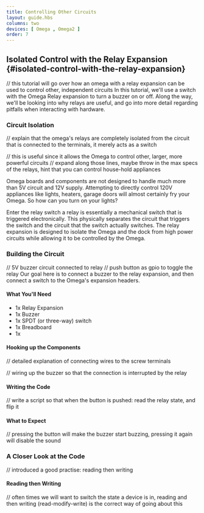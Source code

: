 ```yaml
---
title: Controlling Other Circuits
layout: guide.hbs
columns: two
devices: [ Omega , Omega2 ]
order: 7
---
```


## Isolated Control with the Relay Expansion {#isolated-control-with-the-relay-expansion}

// this tutorial will go over how an omega with a relay expansion can be used to control other, independent circuits
In this tutorial, we'll use a switch with the Omega Relay expansion to turn a buzzer on or off. Along the way, we'll be looking into why relays are useful, and go into more detail regarding pitfalls when interacting with hardware.


### Circuit Isolation

// explain that the omega's relays are completely isolated from the circuit that is connected to the terminals, it merely acts as a switch

// this is useful since it allows the Omega to control other, larger, more powerful circuits
//  expand along those lines, maybe throw in the max specs of the relays, hint that you can control house-hold appliances

Omega boards and components are not designed to handle much more than 5V circuit and 12V supply. Attempting to directly control 120V appliances like lights, heaters, garage doors will almost certainly fry your Omega. So how can you turn on your lights?

Enter the relay switch a relay is essentially a mechanical switch that is triggered electronically. This physically separates the circuit that triggers the switch and the circuit that the switch actually switches. The relay expansion is designed to isolate the Omega and the dock from high power circuits while allowing it to be controlled by the Omega. 


### Building the Circuit

// 5V buzzer circuit connected to relay
// push button as gpio to toggle the relay
Our goal here is to connect a buzzer to the relay expansion, and then connect a switch to the Omega's expansion headers. 

#### What You'll Need

* 1x Relay Expansion
* 1x Buzzer
* 1x SPDT (or three-way) switch
* 1x Breadboard
* 1x 


#### Hooking up the Components

// detailed explanation of connecting wires to the screw terminals

// wiring up the buzzer so that the connection is interrupted by the relay



#### Writing the Code

// write a script so that when the button is pushed: read the relay state, and flip it


#### What to Expect

// pressing the button will make the buzzer start buzzing, pressing it again will disable the sound


### A Closer Look at the Code

// introduced a good practise: reading then writing

#### Reading then Writing

// often times we will want to switch the state a device is in, reading and then writing (read-modify-write) is the correct way of going about this
